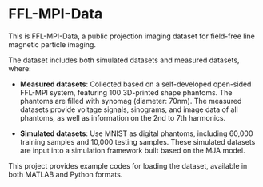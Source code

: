 # FFL-MPI-Data

This is FFL-MPI-Data, a public projection imaging dataset for field-free line magnetic particle imaging.

The dataset includes both simulated datasets and measured datasets, where:

- **Measured datasets**: Collected based on a self-developed open-sided FFL-MPI system, featuring 100 3D-printed shape phantoms. The phantoms are filled with synomag (diameter: 70nm). The measured datasets provide voltage signals, sinograms, and image data of all phantoms, as well as information on the 2nd to 7th harmonics.
  
- **Simulated datasets**: Use MNIST as digital phantoms, including 60,000 training samples and 10,000 testing samples. These simulated datasets are input into a simulation framework built based on the MJA model.

This project provides example codes for loading the dataset, available in both MATLAB and Python formats.
